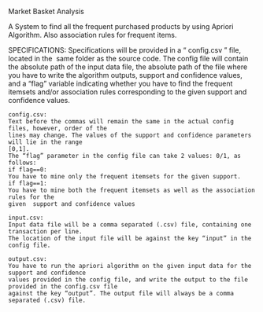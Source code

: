 Market Basket Analysis

A System to find all the frequent purchased products by using Apriori Algorithm. Also association rules for frequent items.

SPECIFICATIONS: 
	Specifications will be provided in a “​ config.csv​ ” file, located in the ​ same folder​  as the source 
	code. The config file will contain the absolute path of the input data file, the absolute path of the 
	file where you have to write the algorithm outputs, support and confidence values, and a “flag” 
	variable indicating whether you have to find the frequent itemsets and/or association rules 
	corresponding to the given support and confidence values.
	
	config.csv: 
	Text before the commas will remain the same in the actual config files, however, order of the 
	lines may change. The values of the support and confidence parameters will lie in the range 
	[0,1].
	The “flag” parameter in the config file can take 2 values: 0/1, as follows: 
	if flag==0: 
	You have to mine only the frequent itemsets for the given support. 
	if flag==1: 
	You have to mine both the frequent itemsets as well as the association rules for the 
	given  support and confidence values
	
	input.csv: 
	Input data file will be a comma separated (.csv) file, containing one transaction per line. 
	The location of the input file will be against the key “input” in the config file. 	
	
	output.csv: 
	You have to run the apriori algorithm on the given input data for the support and confidence 
	values provided in the config file, and write the output to the file provided in the config.csv file 
	against the key “output”. The output file will always be a comma separated (.csv) file. 
